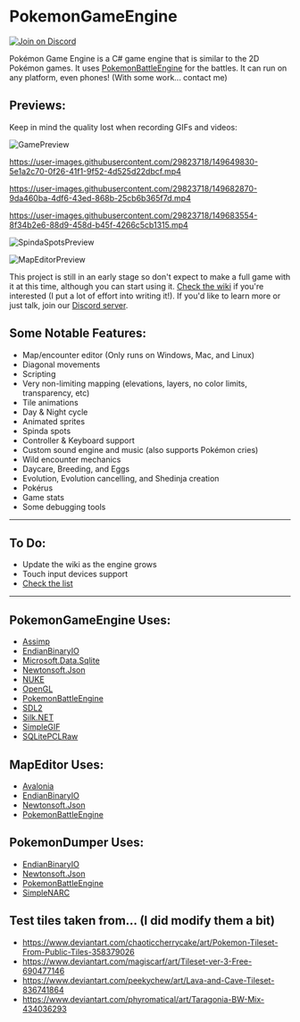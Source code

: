 # PokemonGameEngine

[![Join on Discord](https://discordapp.com/api/guilds/717575608393138187/widget.png?style=shield)][Discord]

Pokémon Game Engine is a C# game engine that is similar to the 2D Pokémon games.
It uses [PokemonBattleEngine](https://github.com/Kermalis/PokemonBattleEngine) for the battles.
It can run on any platform, even phones! (With some work... contact me)

## Previews:
Keep in mind the quality lost when recording GIFs and videos:

![GamePreview](Previews/Overworld.png)

https://user-images.githubusercontent.com/29823718/149649830-5e1a2c70-0f26-41f1-9f52-4d525d22dbcf.mp4

https://user-images.githubusercontent.com/29823718/149682870-9da460ba-4df6-43ed-868b-25cb6b365f7d.mp4

https://user-images.githubusercontent.com/29823718/149683554-8f34b2e6-88d9-458d-b45f-4266c5cb1315.mp4

![SpindaSpotsPreview](Previews/Spinda.gif)

![MapEditorPreview](Previews/MapEditor.png)

This project is still in an early stage so don't expect to make a full game with it at this time, although you can start using it.
[Check the wiki](https://github.com/Kermalis/PokemonGameEngine/wiki) if you're interested (I put a lot of effort into writing it!).
If you'd like to learn more or just talk, join our [Discord server][Discord].

## Some Notable Features:
* Map/encounter editor (Only runs on Windows, Mac, and Linux)
* Diagonal movements
* Scripting
* Very non-limiting mapping (elevations, layers, no color limits, transparency, etc)
* Tile animations
* Day & Night cycle
* Animated sprites
* Spinda spots
* Controller & Keyboard support
* Custom sound engine and music (also supports Pokémon cries)
* Wild encounter mechanics
* Daycare, Breeding, and Eggs
* Evolution, Evolution cancelling, and Shedinja creation
* Pokérus
* Game stats
* Some debugging tools

----
## To Do:
* Update the wiki as the engine grows
* Touch input devices support
* [Check the list](TODO.txt)

----
## PokemonGameEngine Uses:
* [Assimp](https://github.com/assimp/assimp)
* [EndianBinaryIO](https://github.com/Kermalis/EndianBinaryIO)
* [Microsoft.Data.Sqlite](https://docs.microsoft.com/dotnet/standard/data/sqlite)
* [Newtonsoft.Json](https://github.com/JamesNK/Newtonsoft.Json)
* [NUKE](https://github.com/nuke-build/nuke)
* [OpenGL](https://www.opengl.org/)
* [PokemonBattleEngine](https://github.com/Kermalis/PokemonBattleEngine)
* [SDL2](https://www.libsdl.org/)
* [Silk.NET](https://github.com/dotnet/Silk.NET)
* [SimpleGIF](https://github.com/Kermalis/SimpleGIF)
* [SQLitePCLRaw](https://github.com/ericsink/SQLitePCL.raw)

## MapEditor Uses:
* [Avalonia](https://github.com/AvaloniaUI/Avalonia)
* [EndianBinaryIO](https://github.com/Kermalis/EndianBinaryIO)
* [Newtonsoft.Json](https://github.com/JamesNK/Newtonsoft.Json)
* [PokemonBattleEngine](https://github.com/Kermalis/PokemonBattleEngine)

## PokemonDumper Uses:
* [EndianBinaryIO](https://github.com/Kermalis/EndianBinaryIO)
* [Newtonsoft.Json](https://github.com/JamesNK/Newtonsoft.Json)
* [PokemonBattleEngine](https://github.com/Kermalis/PokemonBattleEngine)
* [SimpleNARC](https://github.com/Kermalis/SimpleNARC)

## Test tiles taken from... (I did modify them a bit)
* https://www.deviantart.com/chaoticcherrycake/art/Pokemon-Tileset-From-Public-Tiles-358379026
* https://www.deviantart.com/magiscarf/art/Tileset-ver-3-Free-690477146
* https://www.deviantart.com/peekychew/art/Lava-and-Cave-Tileset-836741864
* https://www.deviantart.com/phyromatical/art/Taragonia-BW-Mix-434036293

[Discord]: https://discord.gg/sT5FDzMKke
